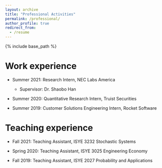 ```yaml
---
layout: archive
title: "Professional Activities"
permalink: /professional/
author_profile: true
redirect_from:
  - /resume
---
```


{% include base_path %}

Work experience
======
* Summer 2021: Research Intern, NEC Labs America
  * Supervisor: Dr. Shaobo Han

* Summer 2020: Quantitative Research Intern, Truist Securities

* Summer 2019: Customer Solutions Engineering Intern, Rocket Software

Teaching experience
======
* Fall 2021: Teaching Assistant, ISYE 3232 Stochastic Systems

* Spring 2020: Teaching Assistant, ISYE 3025 Engineering Economy

* Fall 2019: Teaching Assistant, ISYE 2027 Probability and Applications

